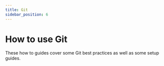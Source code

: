 ```yaml
---
title: Git
sidebar_position: 6
---
```

# How to use Git

These how to guides cover some Git best practices as well as some setup guides.
